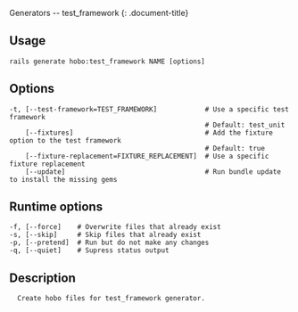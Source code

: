 Generators -- test\_framework
{: .document-title}


## Usage

    

    rails generate hobo:test_framework NAME [options]


## Options

    

    -t, [--test-framework=TEST_FRAMEWORK]            # Use a specific test framework
                                                     # Default: test_unit
        [--fixtures]                                 # Add the fixture option to the test framework
                                                     # Default: true
        [--fixture-replacement=FIXTURE_REPLACEMENT]  # Use a specific fixture replacement
        [--update]                                   # Run bundle update to install the missing gems


## Runtime options

    

    -f, [--force]    # Overwrite files that already exist
    -s, [--skip]     # Skip files that already exist
    -p, [--pretend]  # Run but do not make any changes
    -q, [--quiet]    # Supress status output


## Description

    

      Create hobo files for test_framework generator.
